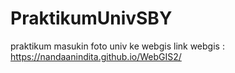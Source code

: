 # PraktikumUnivSBY
praktikum masukin foto univ ke webgis
link webgis : https://nandaanindita.github.io/WebGIS2/
